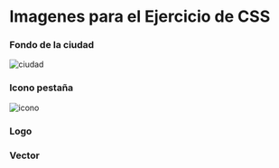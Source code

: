 # Imagenes para el Ejercicio de CSS

### Fondo de la ciudad

![ciudad](https://github.com/user-attachments/assets/2bbd1ba3-f5fe-4978-9d51-61e122a41b83)

### Icono pestaña

![icono](https://github.com/user-attachments/assets/e987d6cc-2848-48da-a3b0-04d019ff991d)

### Logo



### Vector



